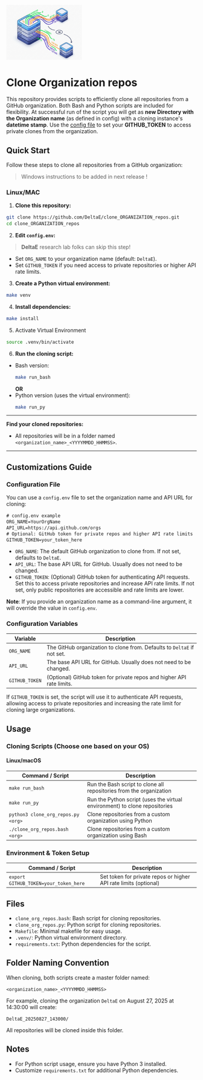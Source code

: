 <img src="docs/static/org_gitrepo_cloner_logo_202508.png" alt="Cloner Logo" width="200"/>


 # Clone Organization repos

This repository provides scripts to efficiently clone all repositories from a GitHub organization. Both Bash and Python scripts are included for flexibility. At successful run of the script you will get as __new Directory with the Organization name__ (as defined in config) with a cloning instance's __datetime stamp__. Use the [config file](https://github.com/DeltaE/clone_ORGANIZATION_repos/blob/main/config.env) to set your __GITHUB_TOKEN__ to access private clones from the organization.

## Quick Start

Follow these steps to clone all repositories from a GitHub organization:

> Windows instructions to be added in next release !

### Linux/MAC
1. **Clone this repository:**
  ```bash
  git clone https://github.com/DeltaE/clone_ORGANIZATION_repos.git
  cd clone_ORGANIZATION_repos
  ```

2. **Edit `config.env`:**
  > __DeltaE__ research lab folks can skip this step!
  - Set `ORG_NAME` to your organization name (default: `DeltaE`).
  - Set `GITHUB_TOKEN` if you need access to private repositories or higher API rate limits.

3. **Create a Python virtual environment:**
  ```bash
  make venv
  ```

4. **Install dependencies:**
  ```bash
  make install
  ```

5. Activate Virtual Environment
  ```bash
  source .venv/bin/activate
  ```

6. **Run the cloning script:**
  - Bash version:
    ```bash
    make run_bash
    ```
    __OR__
  - Python version (uses the virtual environment):
    ```bash
    make run_py
    ```

---
**Find your cloned repositories:**
  - All repositories will be in a folder named `<organization_name>_<YYYYMMDD_HHMMSS>`.

---
## Customizations Guide

### Configuration File

You can use a `config.env` file to set the organization name and API URL for cloning:

```env
# config.env example
ORG_NAME=YourOrgName
API_URL=https://api.github.com/orgs
# Optional: GitHub token for private repos and higher API rate limits
GITHUB_TOKEN=your_token_here
```


- `ORG_NAME`: The default GitHub organization to clone from. If not set, defaults to `DeltaE`.
- `API_URL`: The base API URL for GitHub. Usually does not need to be changed.
- `GITHUB_TOKEN`: (Optional) GitHub token for authenticating API requests. Set this to access private repositories and increase API rate limits. If not set, only public repositories are accessible and rate limits are lower.

__Note__: If you provide an organization name as a command-line argument, it will override the value in `config.env`.

### Configuration Variables

| Variable         | Description                                                                 |
|------------------|-----------------------------------------------------------------------------|
| `ORG_NAME`       | The GitHub organization to clone from. Defaults to `DeltaE` if not set.     |
| `API_URL`        | The base API URL for GitHub. Usually does not need to be changed.           |
| `GITHUB_TOKEN`   | (Optional) GitHub token for private repos and higher API rate limits.       |

If `GITHUB_TOKEN` is set, the script will use it to authenticate API requests, allowing access to private repositories and increasing the rate limit for cloning large organizations.





## Usage


### Cloning Scripts (Choose one based on your OS)

#### Linux/macOS
| Command / Script                          | Description                                                                 |
|-------------------------------------------|-----------------------------------------------------------------------------|
| `make run_bash`                          | Run the Bash script to clone all repositories from the organization         |
| `make run_py`                            | Run the Python script (uses the virtual environment) to clone repositories  |
| `python3 clone_org_repos.py <org>`        | Clone repositories from a custom organization using Python                  |
| `./clone_org_repos.bash <org>`           | Clone repositories from a custom organization using Bash                    |



### Environment & Token Setup
| Command / Script                          | Description                                                                 |
|-------------------------------------------|-----------------------------------------------------------------------------|
| `export GITHUB_TOKEN=your_token_here`     | Set token for private repos or higher API rate limits (optional)            |


## Files

- `clone_org_repos.bash`: Bash script for cloning repositories.
- `clone_org_repos.py`: Python script for cloning repositories.
- `Makefile`: Minimal makefile for easy usage.
- `.venv/`: Python virtual environment directory.
- `requirements.txt`: Python dependencies for the script.





## Folder Naming Convention

When cloning, both scripts create a master folder named:

```
<organization_name>_<YYYYMMDD_HHMMSS>
```

For example, cloning the organization `DeltaE` on August 27, 2025 at 14:30:00 will create:

```
DeltaE_20250827_143000/
```

All repositories will be cloned inside this folder.

## Notes

- For Python script usage, ensure you have Python 3 installed.
- Customize `requirements.txt` for additional Python dependencies.
